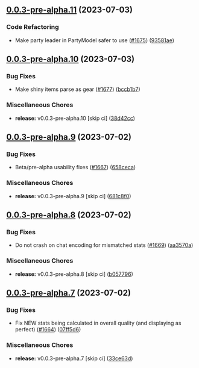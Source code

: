 ## [0.0.3-pre-alpha.11](https://github.com/Wynntils/Artemis/compare/v0.0.3-pre-alpha.10...v0.0.3-pre-alpha.11) (2023-07-03)


### Code Refactoring

* Make party leader in PartyModel safer to use ([#1675](https://github.com/Wynntils/Artemis/issues/1675)) ([93581ae](https://github.com/Wynntils/Artemis/commit/93581ae4ad37e93c9334fab431939f76083db789))

## [0.0.3-pre-alpha.10](https://github.com/Wynntils/Artemis/compare/v0.0.3-pre-alpha.9...v0.0.3-pre-alpha.10) (2023-07-03)


### Bug Fixes

* Make shiny items parse as gear ([#1677](https://github.com/Wynntils/Artemis/issues/1677)) ([bccb1b7](https://github.com/Wynntils/Artemis/commit/bccb1b7a778c396e0686e356611ef6e653ab86f1))


### Miscellaneous Chores

* **release:** v0.0.3-pre-alpha.10 [skip ci] ([38d42cc](https://github.com/Wynntils/Artemis/commit/38d42cc1569651b74b60a332d65a1fbb646ad14a))

## [0.0.3-pre-alpha.9](https://github.com/Wynntils/Artemis/compare/v0.0.3-pre-alpha.8...v0.0.3-pre-alpha.9) (2023-07-02)


### Bug Fixes

* Beta/pre-alpha usability fixes ([#1667](https://github.com/Wynntils/Artemis/issues/1667)) ([658ceca](https://github.com/Wynntils/Artemis/commit/658cecaad948ba601892a72f0d3c260d4505f45b))


### Miscellaneous Chores

* **release:** v0.0.3-pre-alpha.9 [skip ci] ([681c8f0](https://github.com/Wynntils/Artemis/commit/681c8f06ba187c1b8745426c0bd2be1801d5bd9b))

## [0.0.3-pre-alpha.8](https://github.com/Wynntils/Artemis/compare/v0.0.3-pre-alpha.7...v0.0.3-pre-alpha.8) (2023-07-02)


### Bug Fixes

* Do not crash on chat encoding for mismatched stats ([#1669](https://github.com/Wynntils/Artemis/issues/1669)) ([aa3570a](https://github.com/Wynntils/Artemis/commit/aa3570a3ac9c3d807a0d9b7a07af980ca4a01422))


### Miscellaneous Chores

* **release:** v0.0.3-pre-alpha.8 [skip ci] ([b057796](https://github.com/Wynntils/Artemis/commit/b057796e637496d6ccd1dafcb22c5f1498a6fc39))

## [0.0.3-pre-alpha.7](https://github.com/Wynntils/Artemis/compare/v0.0.3-pre-alpha.6...v0.0.3-pre-alpha.7) (2023-07-02)


### Bug Fixes

* Fix NEW stats being calculated in overall quality (and displaying as perfect) ([#1664](https://github.com/Wynntils/Artemis/issues/1664)) ([07ff5d6](https://github.com/Wynntils/Artemis/commit/07ff5d69041319d8e011d2d52c5379f527f1d51d))


### Miscellaneous Chores

* **release:** v0.0.3-pre-alpha.7 [skip ci] ([33ce63d](https://github.com/Wynntils/Artemis/commit/33ce63dde0fce276466d35901e364ba711840a9d))

